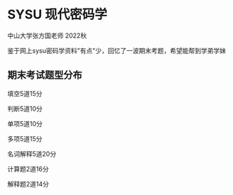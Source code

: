 # SYSU 现代密码学
中山大学张方国老师 2022秋

鉴于网上sysu密码学资料"有点"少，回忆了一波期末考题，希望能帮到学弟学妹

## 期末考试题型分布
填空5道15分

判断5道10分

单项5道10分

多项5道15分

名词解释5道20分

计算题2道16分

解释题2道14分
